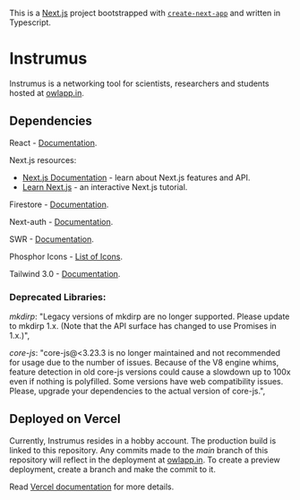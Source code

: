 This is a [Next.js](https://nextjs.org/) project bootstrapped with [`create-next-app`](https://github.com/vercel/next.js/tree/canary/packages/create-next-app) and written in Typescript.

# Instrumus

Instrumus is a networking tool for scientists, researchers and students hosted at [owlapp.in](https://owlapp.in).

## Dependencies

React - [Documentation](https://reactjs.org/docs/getting-started.html).

Next.js resources:

- [Next.js Documentation](https://nextjs.org/docs) - learn about Next.js features and API.
- [Learn Next.js](https://nextjs.org/learn) - an interactive Next.js tutorial.

Firestore - [Documentation](https://firebase.google.com/docs/firestore).

Next-auth - [Documentation](https://next-auth.js.org/getting-started/introduction).

SWR - [Documentation](https://swr.vercel.app/docs/getting-started).

Phosphor Icons - [List of Icons](https://phosphoricons.com).

Tailwind 3.0 - [Documentation](https://tailwindcss.com/docs/installation).

### Deprecated Libraries:

*mkdirp*: "Legacy versions of mkdirp are no longer supported. Please update to mkdirp 1.x. (Note that the API surface has changed to use Promises in 1.x.)",

*core-js*: "core-js@<3.23.3 is no longer maintained and not recommended for usage due to the number of issues. Because of the V8 engine whims, feature detection in old core-js versions could cause a slowdown up to 100x even if nothing is polyfilled. Some versions have web compatibility issues. Please, upgrade your dependencies to the actual version of core-js.",

## Deployed on Vercel

Currently, Instrumus resides in a hobby account. The production build is linked to this repository. Any commits made to the *main* branch of this repository will reflect in the deployment at [owlapp.in](https://owlapp.in). To create a preview deployment, create a branch and make the commit to it.

Read [Vercel documentation](https://vercel.com/docs) for more details.